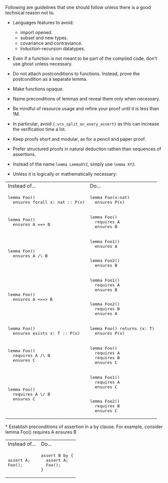 Following are guidelines that one should follow unless there is a good technical reason not to.

* Languages features to avoid:
    * import opened.
    * subset and new types.
    * covariance and contraviance.
    * Induction-recursion datatypes.

* Even if a function is not meant to be part of the compiled code, don't use ghost unless necessary.
* Do not attach postconditions to functions. Instead, prove the postcondition as a separate lemma.
* Make functions opaque.
* Name preconditions of lemmas and reveal them only when necessary.
* Be mindful of resource usage and refine your proof until it is less than 1M.
* In particular, avoid `{:vcs_split_on_every_assert}` as this can increase the verification time a lot.
* Keep proofs short and modular, as for a pencil and paper proof.
* Prefer structured proofs in natural deduction rathen than sequences of assertions.
* Instead of the name `lemma LemmaXYZ`, simply use `lemma XYZ`.
* Unless it is logically or mathematically necessary:
<table>
   <tr>
      <td> Instead of... </td> <td> Do... </td>
   </tr>
   <tr> </tr>
   <tr>
      <td>
<pre>
lemma Foo()
  ensures forall x: nat :: P(x)
</pre>
      </td>
      <td>
<pre>
lemma Foo(x:nat)
  ensures P(x)
</pre>
      </td>
   </tr>
   <tr> </tr>
   <tr>
      <td>
<pre>
lemma Foo()
  ensures A ==> B
</pre>
      </td>
      <td>
<pre>
lemma Foo()
  requires A
  ensures B
</pre>
      </td>
   </tr>
   <tr> </tr>
   <tr>
      <td>
<pre>
lemma Foo()
  ensures A /\ B
</pre>
      </td>
      <td>
<pre>
lemma Foo1()
  ensures A
<br>
lemma Foo2()
  ensures B
</pre>
      </td>
   </tr>
   <tr> </tr>
   <tr>
      <td>
<pre>
lemma Foo()
  ensures A <==> B
</pre>
      </td>
      <td>
<pre>
lemma Foo1()
  requires A
  ensures B
<br>
lemma Foo2()
  requires B
  ensures A
</pre>
      </td>
   </tr>
   <tr> </tr>
   <tr>
      <td>
<pre>
lemma Foo()
  ensures exists x: T :: P(x)
</pre>
      </td>
      <td>
<pre>
lemma Foo() returns (x: T)
  ensures P(x)
</pre>
      </td>
   </tr>
   <tr> </tr>
   <tr>
      <td>
<pre>
lemma Foo()
  requires A /\ B
  ensures C
</pre>
      </td>
      <td>
<pre>
lemma Foo()
  requires A
  requires B
  ensures C
</pre>
      </td>
   </tr>
   <tr> </tr>
   <tr>
      <td>
<pre>
lemma Foo()
  requires A \/ B
  ensures C
</pre>
      </td>
      <td>
<pre>
lemma Foo1()
  requires A
  ensures C
   <br>
lemma Foo2()
  requires B
  ensures C
</pre>
      </td>
   </tr>
</table>
* Establish preconditions of assertion in a by clause. For example, consider lemma Foo() requires A ensures B
<table>
   <tr>
      <td> Instead of... </td> <td> Do... </td>
   </tr>
   <tr> </tr>
   <tr>
      <td>
<pre>
assert A;
Foo();
</pre>
      </td>
      <td>
<pre>
assert B by {
  assert A;
  Foo();
}
</pre>
      </td>
   </tr>
</table>













